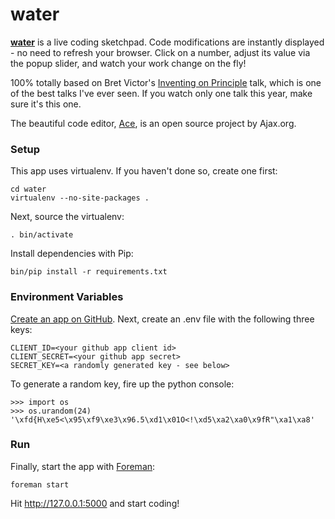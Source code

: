 # water

**<a href='http://water.gabrielflor.it'>water</a>** is a live coding sketchpad. Code modifications are instantly displayed - no need to refresh your browser. Click on a number, adjust its value via the popup slider, and watch your work change on the fly!

100% totally based on Bret Victor's <a href='https://vimeo.com/36579366'>Inventing on Principle</a> talk, which is one of the best talks I've ever seen. If you watch only one talk this year, make sure it's this one.

The beautiful code editor, <a href='http://ace.ajax.org/'>Ace</a>, is an open source project by Ajax.org.

### Setup

This app uses virtualenv. If you haven't done so, create one first:

    cd water
    virtualenv --no-site-packages .


Next, source the virtualenv:

    . bin/activate


Install dependencies with Pip:

    bin/pip install -r requirements.txt

### Environment Variables

<a href='https://github.com/settings/applications/new'>Create an app on GitHub</a>. Next, create an .env file with the following three keys:

    CLIENT_ID=<your github app client id>
    CLIENT_SECRET=<your github app secret>
    SECRET_KEY=<a randomly generated key - see below>

To generate a random key, fire up the python console:
    
    >>> import os
    >>> os.urandom(24)
    '\xfd{H\xe5<\x95\xf9\xe3\x96.5\xd1\x01O<!\xd5\xa2\xa0\x9fR"\xa1\xa8'

### Run

Finally, start the app with <a href='http://blog.daviddollar.org/2011/05/06/introducing-foreman.html'>Foreman</a>:

    foreman start

Hit http://127.0.0.1:5000 and start coding!